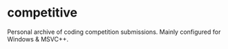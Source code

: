 # competitive

Personal archive of coding competition submissions.
Mainly configured for Windows & MSVC++.

